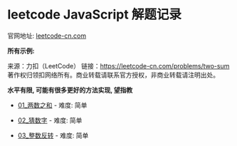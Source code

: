 # leetcode JavaScript 解题记录

官网地址: [leetcode-cn.com](https://leetcode-cn.com/problemset/all/)

**所有示例:**

来源：力扣（LeetCode）
链接：https://leetcode-cn.com/problems/two-sum
著作权归领扣网络所有。商业转载请联系官方授权，非商业转载请注明出处。

**水平有限, 可能有很多更好的方法实现, 望指教**

- [01\_两数之和](./js/01_两数之和.js) - 难度: 简单

- [02\_猜数字](./js/02_猜数字.js) - 难度: 简单

- [03\_整数反转](./js/03_整数反转.js) - 难度: 简单
